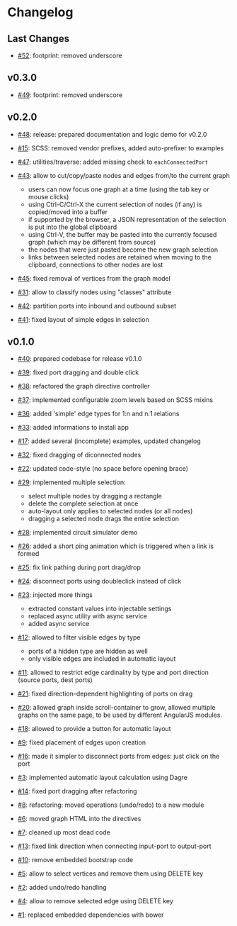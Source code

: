 # Changelog

## Last Changes

- [#52](https://github.com/x1B/nbe/issues/49): footprint: removed underscore


## v0.3.0

- [#49](https://github.com/x1B/nbe/issues/49): footprint: removed underscore


## v0.2.0

- [#48](https://github.com/x1B/nbe/issues/48): release: prepared documentation and logic demo for v0.2.0

- [#15](https://github.com/x1B/nbe/issues/15): SCSS: removed vendor prefixes, added auto-prefixer to examples

- [#47](https://github.com/x1B/nbe/issues/47): utilities/traverse: added missing check to `eachConnectedPort`

- [#43](https://github.com/x1B/nbe/issues/43): allow to cut/copy/paste nodes and edges from/to the current graph
    * users can now focus one graph at a time (using the tab key or mouse clicks)
    * using Ctrl-C/Ctrl-X the current selection of nodes (if any) is copied/moved into a buffer
    * if supported by the browser, a JSON representation of the selection is put into the global clipboard
    * using Ctrl-V, the buffer may be pasted into the currently focused graph (which may be different from source)
    * the nodes that were just pasted become the new graph selection
    * links between selected nodes are retained when moving to the clipboard, connections to other nodes are lost 

- [#45](https://github.com/x1B/nbe/issues/45): fixed removal of vertices from the graph model

- [#31](https://github.com/x1B/nbe/issues/31): allow to classify nodes using "classes" attribute

- [#42](https://github.com/x1B/nbe/issues/42): partition ports into inbound and outbound subset

- [#41](https://github.com/x1B/nbe/issues/41): fixed layout of simple edges in selection


## v0.1.0

- [#40](https://github.com/x1B/nbe/issues/40): prepared codebase for release v0.1.0

- [#39](https://github.com/x1B/nbe/issues/39): fixed port dragging and double click

- [#38](https://github.com/x1B/nbe/issues/38): refactored the graph directive controller

- [#37](https://github.com/x1B/nbe/issues/37): implemented configurable zoom levels based on SCSS mixins

- [#36](https://github.com/x1B/nbe/issues/36): added 'simple' edge types for 1:n and n:1 relations

- [#33](https://github.com/x1B/nbe/issues/33): added informations to install app

- [#17](https://github.com/x1B/nbe/issues/17): added several (incomplete) examples, updated changelog

- [#32](https://github.com/x1B/nbe/issues/32): fixed dragging of diconnected nodes

- [#22](https://github.com/x1B/nbe/issues/22): updated code-style (no space before opening brace)

- [#29](https://github.com/x1B/nbe/issues/29): implemented multiple selection:
    * select multiple nodes by dragging a rectangle
    * delete the complete selection at once
    * auto-layout only applies to selected nodes (or all nodes)
    * dragging a selected node drags the entire selection

- [#28](https://github.com/x1B/nbe/issues/28): implemented circuit simulator demo

- [#26](https://github.com/x1B/nbe/issues/26): added a short ping animation which is triggered when a link is formed

- [#25](https://github.com/x1B/nbe/issues/25): fix link pathing during port drag/drop

- [#24](https://github.com/x1B/nbe/issues/24): disconnect ports using doubleclick instead of click

- [#23](https://github.com/x1B/nbe/issues/23): injected more things
    * extracted constant values into injectable settings
    * replaced async utility with async service
    * added async service

- [#12](https://github.com/x1B/nbe/issues/12): allowed to filter visible edges by type
    * ports of a hidden type are hidden as well
    * only visible edges are included in automatic layout

- [#11](https://github.com/x1B/nbe/issues/11): allowed to restrict edge cardinality by type and port direction (source ports, dest ports)

- [#21](https://github.com/x1B/nbe/issues/21): fixed direction-dependent highlighting of ports on drag

- [#20](https://github.com/x1B/nbe/issues/20): allowed graph inside scroll-container to grow, allowed multiple graphs on the same page, to be used by different AngularJS modules.

- [#18](https://github.com/x1B/nbe/issues/18): allowed to provide a button for automatic layout

- [#9](https://github.com/x1B/nbe/issues/9): fixed placement of edges upon creation

- [#16](https://github.com/x1B/nbe/issues/16): made it simpler to disconnect ports from edges: just click on the port

- [#3](https://github.com/x1B/nbe/issues/3): implemented automatic layout calculation using Dagre

- [#14](https://github.com/x1B/nbe/issues/14): fixed port dragging after refactoring

- [#8](https://github.com/x1B/nbe/issues/8): refactoring: moved operations (undo/redo) to a new module

- [#6](https://github.com/x1B/nbe/issues/6): moved graph HTML into the directives

- [#7](https://github.com/x1B/nbe/issues/7): cleaned up most dead code

- [#13](https://github.com/x1B/nbe/issues/13): fixed link direction when connecting input-port to output-port

- [#10](https://github.com/x1B/nbe/issues/10): remove embedded bootstrap code

- [#5](https://github.com/x1B/nbe/issues/5): allow to select vertices and remove them using DELETE key

- [#2](https://github.com/x1B/nbe/issues/2): added undo/redo handling

- [#4](https://github.com/x1B/nbe/issues/4): allow to remove selected edge using DELETE key

- [#1](https://github.com/x1B/nbe/issues/1): replaced embedded dependencies with bower
